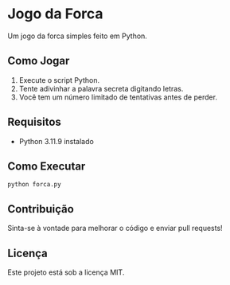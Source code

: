 # Jogo da Forca
Um jogo da forca simples feito em Python.

## Como Jogar
1. Execute o script Python.
2. Tente adivinhar a palavra secreta digitando letras.
3. Você tem um número limitado de tentativas antes de perder.

## Requisitos
- Python 3.11.9 instalado

## Como Executar
`python forca.py`

## Contribuição
Sinta-se à vontade para melhorar o código e enviar pull requests!

## Licença
Este projeto está sob a licença MIT.

